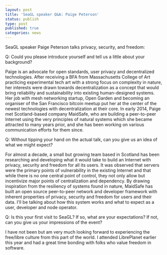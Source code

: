 ```yaml
---
layout: post
title: 'SeaGL speaker Q&A: Paige Peterson'
status: publish
type: post
published: true
categories: news
---
```


SeaGL speaker Paige Peterson talks privacy, security, and
freedom:

Q: Could you please introduce yourself and tell us a little about your
background?

Paige is an advocate for open standards, user privacy and decentralized
technologies. After receiving a BFA from Massachusetts College of Art
practicing experimental tech art with a strong focus on complexity in
nature, her interests were drawn towards decentralization as a concept
that would bring reliability and sustainability into existing
human-designed systems. Her job with mesh networking startup, Open
Garden and becoming an organiser of the San Francisco bitcoin meetup put
her at the center of the newest technologies with decentralization at
their core. In early 2014, Paige met Scotland-based company MaidSafe,
who are building a peer-to-peer Internet using the very principles of
natural systems which she became attracted to many years prior, and she
has been working on various communication efforts for them since.

Q: Without tipping your hand on the actual talk, can you give us an
idea of what we might expect?

For almost a decade, a small but growing team based in Scotland has been
researching and developing what it would take to build an Internet with
privacy, security and freedom for all its users. It was observed that
servers were the primary points of vulnerability in the existing
Internet and that while there is no one central point of control, they
not only allow but incentivize major points of centralization and
dependency. By drawing inspiration from the resiliency of systems found
in nature, MaidSafe has built an open source peer-to-peer network and
developer framework with inherent properties of privacy, security and
freedom for users and their data. I'll be talking about how this system
works and what to expect as a user, developer and node operator.

Q: Is this your first visit to SeaGL? If so, what are your expectations? If
not, can you give us your impressions of the event?

I have not been but am very much looking forward to experiencing the
free/libre culture from this part of the world. I attended LibrePlanet
earlier this year and had a great time bonding with folks who value
freedom in software.
